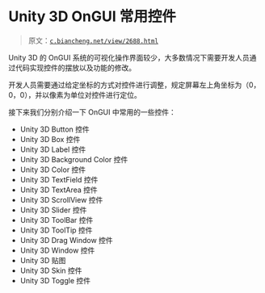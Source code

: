 # Unity 3D OnGUI 常用控件

> 原文：[`c.biancheng.net/view/2688.html`](http://c.biancheng.net/view/2688.html)

Unity 3D 的 OnGUI 系统的可视化操作界面较少，大多数情况下需要开发人员通过代码实现控件的摆放以及功能的修改。

开发人员需要通过给定坐标的方式对控件进行调整，规定屏幕左上角坐标为（0，0，0），并以像素为单位对控件进行定位。

接下来我们分别介绍一下 OnGUI 中常用的一些控件：

*   Unity 3D Button 控件
*   Unity 3D Box 控件
*   Unity 3D Label 控件
*   Unity 3D Background Color 控件
*   Unity 3D Color 控件
*   Unity 3D TextField 控件
*   Unity 3D TextArea 控件
*   Unity 3D ScrollView 控件
*   Unity 3D Slider 控件
*   Unity 3D ToolBar 控件
*   Unity 3D ToolTip 控件
*   Unity 3D Drag Window 控件
*   Unity 3D Window 控件
*   Unity 3D 贴图
*   Unity 3D Skin 控件
*   Unity 3D Toggle 控件